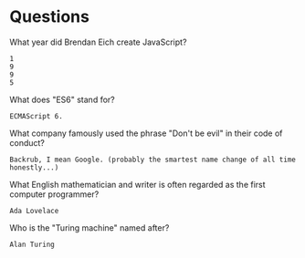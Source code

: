 # Questions

What year did Brendan Eich create JavaScript?

```
1
9
9
5

```

What does "ES6" stand for?

```
ECMAScript 6.
```

What company famously used the phrase "Don't be evil" in their code of conduct?

```
Backrub, I mean Google. (probably the smartest name change of all time honestly...)
```

What English mathematician and writer is often regarded as the first computer programmer?

```
Ada Lovelace
```

Who is the "Turing machine" named after?

```
Alan Turing
```

